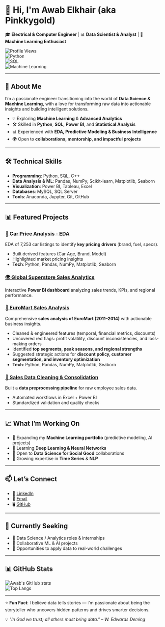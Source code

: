# 👋 Hi, I'm Awab Elkhair (aka Pinkkygold)  

🎓 **Electrical & Computer Engineer** | 📊 **Data Scientist & Analyst** | 🤖 **Machine Learning Enthusiast**  

![Profile Views](https://komarev.com/ghpvc/?username=pinkkygold&color=blue)  
![Python](https://img.shields.io/badge/Python-Expert-yellow)  
![SQL](https://img.shields.io/badge/SQL-Advanced-orange)  
![Machine Learning](https://img.shields.io/badge/Machine%20Learning-Enthusiast-green)  

---

## 🚀 About Me  

I’m a passionate engineer transitioning into the world of **Data Science & Machine Learning**, with a love for transforming raw data into actionable insights and building intelligent solutions.  

- 💡 Exploring **Machine Learning** & **Advanced Analytics**  
- 🛠 Skilled in **Python**, **SQL**, **Power BI**, and **Statistical Analysis**  
- 📊 Experienced with **EDA, Predictive Modeling & Business Intelligence**  
- 🌍 Open to **collaborations, mentorship, and impactful projects**  

---

## 🛠️ Technical Skills  

- **Programming**: Python, SQL, C++  
- **Data Analysis & ML**: Pandas, NumPy, Scikit-learn, Matplotlib, Seaborn  
- **Visualization**: Power BI, Tableau, Excel  
- **Databases**: MySQL, SQL Server  
- **Tools**: Anaconda, Jupyter, Git, GitHub  

---

## 📊 Featured Projects  

### [🚗 Car Price Analysis - EDA](https://github.com/Pinkkygold/Car-Price-Analysis)  
EDA of 7,253 car listings to identify **key pricing drivers** (brand, fuel, specs).  
- Built derived features (Car Age, Brand, Model)  
- Highlighted market pricing insights  
- **Tech**: Python, Pandas, NumPy, Matplotlib, Seaborn  

### [🌍 Global Superstore Sales Analytics](https://github.com/Pinkkygold/global-superstore-analytics)  
Interactive **Power BI dashboard** analyzing sales trends, KPIs, and regional performance.  

### [🛒 EuroMart Sales Analysis](https://github.com/Pinkkygold/Euro-Mart-Analysis)  
Comprehensive **sales analysis of EuroMart (2011–2014)** with actionable business insights.  
- Cleaned & engineered features (temporal, financial metrics, discounts)  
- Uncovered red flags: profit volatility, discount inconsistencies, and loss-making orders  
- Identified **top segments, peak seasons, and regional strengths**  
- Suggested strategic actions for **discount policy, customer segmentation, and inventory optimization**  
- **Tech**: Python, Pandas, NumPy, Matplotlib, Seaborn  

### [🧹 Sales Data Cleaning & Consolidation](https://github.com/Pinkkygold/Sales-Data-Cleaning-and-Consolidation)  
Built a **data preprocessing pipeline** for raw employee sales data.  
- Automated workflows in Excel + Power BI  
- Standardized validation and quality checks  


---

## 📈 What I’m Working On  

- 🔭 Expanding my **Machine Learning portfolio** (predictive modeling, AI projects)  
- 🌱 Learning **Deep Learning & Neural Networks**  
- 👯 Open to **Data Science for Social Good** collaborations  
- 💼 Growing expertise in **Time Series** & **NLP**  

---

## 📫 Let’s Connect  

- 💼 [LinkedIn](https://www.linkedin.com/in/awab-abdalla)  
- 📧 [Email](mailto:awab1355@gmail.com)  
- 🖥 [GitHub](https://github.com/Pinkkygold)  

---

## 🎯 Currently Seeking  

- 🔹 Data Science / Analytics roles & internships  
- 🔹 Collaborative ML & AI projects  
- 🔹 Opportunities to apply data to real-world challenges  

---

## 📊 GitHub Stats  

![Awab's GitHub stats](https://github-readme-stats.vercel.app/api?username=pinkkygold&show_icons=true&theme=radical)  
![Top Langs](https://github-readme-stats.vercel.app/api/top-langs/?username=pinkkygold&layout=compact&theme=radical)  

---

⭐ **Fun Fact**: I believe data tells stories — I’m passionate about being the storyteller who uncovers hidden patterns and drives smarter decisions.  

💡 *"In God we trust; all others must bring data." – W. Edwards Deming*  
